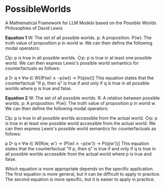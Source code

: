# PossibleWorlds
A Mathematical Framework for LLM Models based on the Possible Worlds Philosophies of David Lewis

**Equation 1**
W: The set of all possible worlds.
p: A proposition.
P(w): The truth value of proposition p in world w.
We can then define the following modal operators:

□p: p is true in all possible worlds.
◇p: p is true in at least one possible world.
We can then express Lewis's possible world semantics for counterfactuals as follows:

p ▷ q ≡ ∀w ∈ W[(P(w) ∧ ¬p(w)) → P(q(w))]
This equation states that the counterfactual "If p, then q" is true if and only if q is true in all possible worlds where p is true and false.

**Equation 2**
W: The set of all possible worlds.
R: A relation between possible worlds.
p: A proposition.
P(w): The truth value of proposition p in world w.
We can then define the following modal operators:

□p: p is true in all possible worlds accessible from the actual world.
◇p: p is true in at least one possible world accessible from the actual world.
We can then express Lewis's possible world semantics for counterfactuals as follows:

p ▷ q ≡ ∀w ∈ W[R(w, w') → (P(w) ∧ ¬p(w')) → P(q(w'))]
This equation states that the counterfactual "If p, then q" is true if and only if q is true in all possible worlds accessible from the actual world where p is true and false.

Which equation is more appropriate depends on the specific application. The first equation is more general, but it can be difficult to apply in practice. The second equation is more specific, but it is easier to apply in practice.

